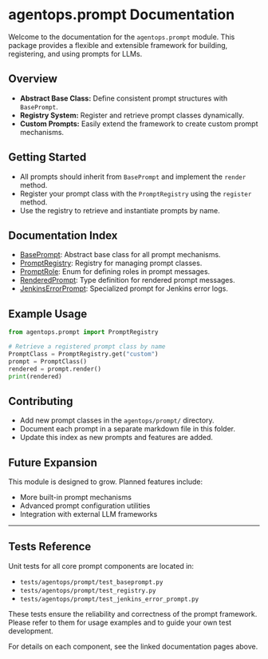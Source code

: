 # agentops.prompt Documentation

Welcome to the documentation for the `agentops.prompt` module. This package provides a flexible and extensible framework for building, registering, and using prompts for LLMs.

## Overview

- **Abstract Base Class:** Define consistent prompt structures with `BasePrompt`.
- **Registry System:** Register and retrieve prompt classes dynamically.
- **Custom Prompts:** Easily extend the framework to create custom prompt mechanisms.

## Getting Started

- All prompts should inherit from `BasePrompt` and implement the `render` method.
- Register your prompt class with the `PromptRegistry` using the `register` method.
- Use the registry to retrieve and instantiate prompts by name.

## Documentation Index

- [BasePrompt](./base.md): Abstract base class for all prompt mechanisms.
- [PromptRegistry](./registry.md): Registry for managing prompt classes.
- [PromptRole](./constants.md): Enum for defining roles in prompt messages.
- [RenderedPrompt](./type.md): Type definition for rendered prompt messages.
- [JenkinsErrorPrompt](./jenkins_error_prompt.md): Specialized prompt for Jenkins error logs.

## Example Usage

```python
from agentops.prompt import PromptRegistry

# Retrieve a registered prompt class by name
PromptClass = PromptRegistry.get("custom")
prompt = PromptClass()
rendered = prompt.render()
print(rendered)
```

## Contributing

- Add new prompt classes in the `agentops/prompt/` directory.
- Document each prompt in a separate markdown file in this folder.
- Update this index as new prompts and features are added.

## Future Expansion

This module is designed to grow. Planned features include:

- More built-in prompt mechanisms
- Advanced prompt configuration utilities
- Integration with external LLM frameworks

---

## Tests Reference

Unit tests for all core prompt components are located in:

- `tests/agentops/prompt/test_baseprompt.py`
- `tests/agentops/prompt/test_registry.py`
- `tests/agentops/prompt/test_jenkins_error_prompt.py`

These tests ensure the reliability and correctness of the prompt framework. Please refer to them for usage examples and to guide your own test development.

For details on each component, see the linked documentation pages above.
